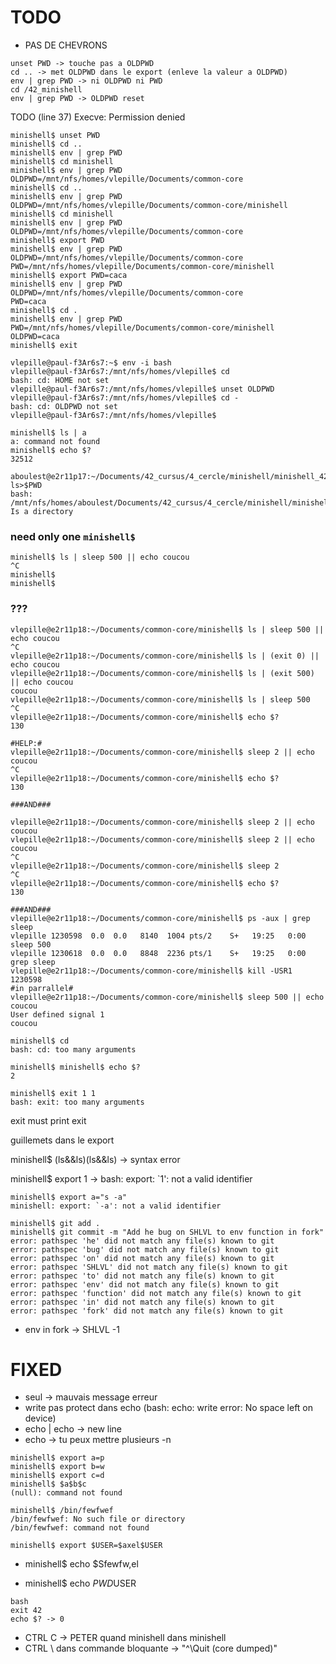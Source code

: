 # TODO
+ PAS DE CHEVRONS

```
unset PWD -> touche pas a OLDPWD
cd .. -> met OLDPWD dans le export (enleve la valeur a OLDPWD)
env | grep PWD -> ni OLDPWD ni PWD
cd /42_minishell
env | grep PWD -> OLDPWD reset
```
TODO (line 37) Execve: Permission denied

```
minishell$ unset PWD
minishell$ cd ..
minishell$ env | grep PWD
minishell$ cd minishell
minishell$ env | grep PWD
OLDPWD=/mnt/nfs/homes/vlepille/Documents/common-core
minishell$ cd ..
minishell$ env | grep PWD
OLDPWD=/mnt/nfs/homes/vlepille/Documents/common-core/minishell
minishell$ cd minishell
minishell$ env | grep PWD
OLDPWD=/mnt/nfs/homes/vlepille/Documents/common-core
minishell$ export PWD
minishell$ env | grep PWD
OLDPWD=/mnt/nfs/homes/vlepille/Documents/common-core
PWD=/mnt/nfs/homes/vlepille/Documents/common-core/minishell
minishell$ export PWD=caca
minishell$ env | grep PWD
OLDPWD=/mnt/nfs/homes/vlepille/Documents/common-core
PWD=caca
minishell$ cd .
minishell$ env | grep PWD
PWD=/mnt/nfs/homes/vlepille/Documents/common-core/minishell
OLDPWD=caca
minishell$ exit
```

```
vlepille@paul-f3Ar6s7:~$ env -i bash
vlepille@paul-f3Ar6s7:/mnt/nfs/homes/vlepille$ cd
bash: cd: HOME not set
vlepille@paul-f3Ar6s7:/mnt/nfs/homes/vlepille$ unset OLDPWD
vlepille@paul-f3Ar6s7:/mnt/nfs/homes/vlepille$ cd -
bash: cd: OLDPWD not set
vlepille@paul-f3Ar6s7:/mnt/nfs/homes/vlepille$
```

```
minishell$ ls | a
a: command not found
minishell$ echo $?
32512
```

```
aboulest@e2r11p17:~/Documents/42_cursus/4_cercle/minishell/minishell_42$ ls>$PWD
bash: /mnt/nfs/homes/aboulest/Documents/42_cursus/4_cercle/minishell/minishell_42: Is a directory
```

### need only one `minishell$`
```
minishell$ ls | sleep 500 || echo coucou
^C
minishell$
minishell$
```

### ???
```
vlepille@e2r11p18:~/Documents/common-core/minishell$ ls | sleep 500 || echo coucou
^C
vlepille@e2r11p18:~/Documents/common-core/minishell$ ls | (exit 0) || echo coucou
vlepille@e2r11p18:~/Documents/common-core/minishell$ ls | (exit 500) || echo coucou
coucou
vlepille@e2r11p18:~/Documents/common-core/minishell$ ls | sleep 500
^C
vlepille@e2r11p18:~/Documents/common-core/minishell$ echo $?
130

#HELP:#
vlepille@e2r11p18:~/Documents/common-core/minishell$ sleep 2 || echo coucou
^C
vlepille@e2r11p18:~/Documents/common-core/minishell$ echo $?
130

###AND###

vlepille@e2r11p18:~/Documents/common-core/minishell$ sleep 2 || echo coucou
vlepille@e2r11p18:~/Documents/common-core/minishell$ sleep 2 || echo coucou
^C
vlepille@e2r11p18:~/Documents/common-core/minishell$ sleep 2
^C
vlepille@e2r11p18:~/Documents/common-core/minishell$ echo $?
130

###AND###
vlepille@e2r11p18:~/Documents/common-core/minishell$ ps -aux | grep sleep
vlepille 1230598  0.0  0.0   8140  1004 pts/2    S+   19:25   0:00 sleep 500
vlepille 1230618  0.0  0.0   8848  2236 pts/1    S+   19:25   0:00 grep sleep
vlepille@e2r11p18:~/Documents/common-core/minishell$ kill -USR1 1230598
#in parrallel#
vlepille@e2r11p18:~/Documents/common-core/minishell$ sleep 500 || echo coucou
User defined signal 1
coucou
```


```
minishell$ cd
bash: cd: too many arguments
```

```
minishell$ minishell$ echo $?
2
```

```
minishell$ exit 1 1
bash: exit: too many arguments
```

exit must print exit

guillemets dans le export

minishell$ (ls&&ls)(ls&&ls) -> syntax error

minishell$ export 1 -> bash: export: `1': not a valid identifier

```
minishell$ export a="s -a"
minishell: export: `-a': not a valid identifier
```

```
minishell$ git add .
minishell$ git commit -m "Add he bug on SHLVL to env function in fork"
error: pathspec 'he' did not match any file(s) known to git
error: pathspec 'bug' did not match any file(s) known to git
error: pathspec 'on' did not match any file(s) known to git
error: pathspec 'SHLVL' did not match any file(s) known to git
error: pathspec 'to' did not match any file(s) known to git
error: pathspec 'env' did not match any file(s) known to git
error: pathspec 'function' did not match any file(s) known to git
error: pathspec 'in' did not match any file(s) known to git
error: pathspec 'fork' did not match any file(s) known to git
```

+ env in fork -> SHLVL -1

# FIXED
+ <ENTER> seul -> mauvais message erreur
+ write pas protect dans echo (bash: echo: write error: No space left on device)
+ echo | echo -> new line
+ echo -> tu peux mettre plusieurs -n

```
minishell$ export a=p
minishell$ export b=w
minishell$ export c=d
minishell$ $a$b$c
(null): command not found
```

```
minishell$ /bin/fewfwef
/bin/fewfwef: No such file or directory
/bin/fewfwef: command not found
```

```
minishell$ export $USER=$axel$USER
```

+ minishell$ echo $Sfewfw,el

+ minishell$ echo $PWD$USER

```
bash
exit 42
echo $? -> 0
```

+ CTRL C -> PETER quand minishell dans minishell
+ CTRL \ dans commande bloquante -> "^\Quit (core dumped)"